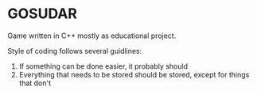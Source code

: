 # GOSUDAR

Game written in C++ mostly as educational project.


Style of coding follows several guidlines:

1) If something can be done easier, it probably should
2) Everything that needs to be stored should be stored, except for things that don't
